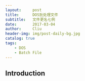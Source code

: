 ```yaml
---
layout:     post
title:      DOS批处理文件
subtitle:   文件更名七例
date:       2017-03-04
author:     Cliu
header-img: img/post-daily-bg.jpg
catalog: true
tags:
    - DOS
    - Batch File
---
```


## Introduction
